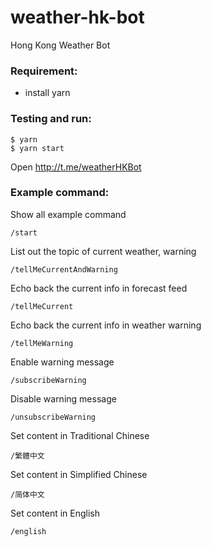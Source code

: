 # weather-hk-bot

Hong Kong Weather Bot

### Requirement:
- install yarn

### Testing and run:
```
$ yarn
$ yarn start
```

Open http://t.me/weatherHKBot

### Example command:

Show all example command

```
/start
```

List out the topic of current weather, warning

```
/tellMeCurrentAndWarning
```

Echo back the current info in forecast feed

```
/tellMeCurrent
```

Echo back the current info in weather warning

```
/tellMeWarning
```

Enable warning message

```
/subscribeWarning
```

Disable warning message

```
/unsubscribeWarning
```

Set content in Traditional Chinese

```
/繁體中文
```

Set content in Simplified Chinese

```
/简体中文
```

Set content in English

```
/english
```
